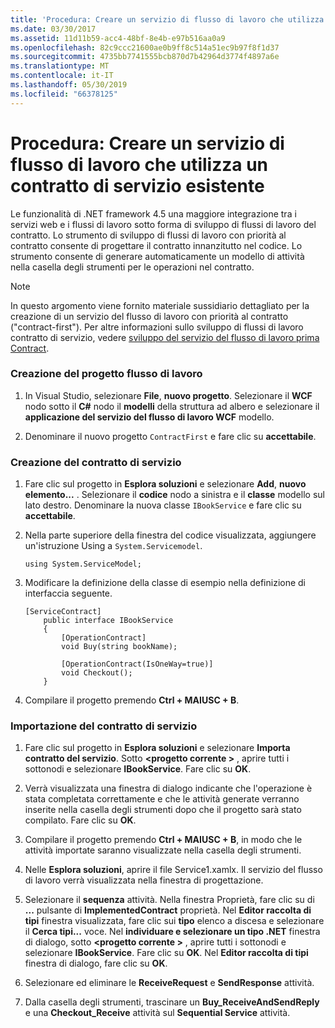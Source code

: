 ```yaml
---
title: 'Procedura: Creare un servizio di flusso di lavoro che utilizza un contratto di servizio esistente'
ms.date: 03/30/2017
ms.assetid: 11d11b59-acc4-48bf-8e4b-e97b516aa0a9
ms.openlocfilehash: 82c9ccc21600ae0b9ff8c514a51ec9b97f8f1d37
ms.sourcegitcommit: 4735bb7741555bcb870d7b42964d3774f4897a6e
ms.translationtype: MT
ms.contentlocale: it-IT
ms.lasthandoff: 05/30/2019
ms.locfileid: "66378125"
---
```

# <a name="how-to-create-a-workflow-service-that-consumes-an-existing-service-contract"></a>Procedura: Creare un servizio di flusso di lavoro che utilizza un contratto di servizio esistente
Le funzionalità di .NET framework 4.5 una maggiore integrazione tra i servizi web e i flussi di lavoro sotto forma di sviluppo di flussi di lavoro del contratto. Lo strumento di sviluppo di flussi di lavoro con priorità al contratto consente di progettare il contratto innanzitutto nel codice. Lo strumento consente di generare automaticamente un modello di attività nella casella degli strumenti per le operazioni nel contratto.  
  
> [!NOTE]
>  In questo argomento viene fornito materiale sussidiario dettagliato per la creazione di un servizio del flusso di lavoro con priorità al contratto ("contract-first"). Per altre informazioni sullo sviluppo di flussi di lavoro contratto di servizio, vedere [sviluppo del servizio del flusso di lavoro prima Contract](contract-first-workflow-service-development.md).  
  
### <a name="creating-the-workflow-project"></a>Creazione del progetto flusso di lavoro  
  
1. In Visual Studio, selezionare **File**, **nuovo progetto**. Selezionare il **WCF** nodo sotto il **C#** nodo il **modelli** della struttura ad albero e selezionare il **applicazione del servizio del flusso di lavoro WCF** modello.  
  
2. Denominare il nuovo progetto `ContractFirst` e fare clic su **accettabile**.  
  
### <a name="creating-the-service-contract"></a>Creazione del contratto di servizio  
  
1. Fare clic sul progetto in **Esplora soluzioni** e selezionare **Add**, **nuovo elemento...** . Selezionare il **codice** nodo a sinistra e il **classe** modello sul lato destro. Denominare la nuova classe `IBookService` e fare clic su **accettabile**.  
  
2. Nella parte superiore della finestra del codice visualizzata, aggiungere un'istruzione Using a `System.Servicemodel`.  
  
    ```  
    using System.ServiceModel;  
    ```  
  
3. Modificare la definizione della classe di esempio nella definizione di interfaccia seguente.  
  
    ```  
    [ServiceContract]  
        public interface IBookService  
        {  
            [OperationContract]  
            void Buy(string bookName);  
  
            [OperationContract(IsOneWay=true)]  
            void Checkout();  
        }  
    ```  
  
4. Compilare il progetto premendo **Ctrl + MAIUSC + B**.  
  
### <a name="importing-the-service-contract"></a>Importazione del contratto di servizio  
  
1. Fare clic sul progetto in **Esplora soluzioni** e selezionare **Importa contratto del servizio**. Sotto  **\<progetto corrente >** , aprire tutti i sottonodi e selezionare **IBookService**. Fare clic su **OK**.  
  
2. Verrà visualizzata una finestra di dialogo indicante che l'operazione è stata completata correttamente e che le attività generate verranno inserite nella casella degli strumenti dopo che il progetto sarà stato compilato. Fare clic su **OK**.  
  
3. Compilare il progetto premendo **Ctrl + MAIUSC + B**, in modo che le attività importate saranno visualizzate nella casella degli strumenti.  
  
4. Nelle **Esplora soluzioni**, aprire il file Service1.xamlx. Il servizio del flusso di lavoro verrà visualizzata nella finestra di progettazione.  
  
5. Selezionare il **sequenza** attività. Nella finestra Proprietà, fare clic su di **...** pulsante di **ImplementedContract** proprietà. Nel **Editor raccolta di tipi** finestra visualizzata, fare clic sui **tipo** elenco a discesa e selezionare il **Cerca tipi...** voce. Nel **individuare e selezionare un tipo .NET** finestra di dialogo, sotto  **\<progetto corrente >** , aprire tutti i sottonodi e selezionare **IBookService**. Fare clic su **OK**. Nel **Editor raccolta di tipi** finestra di dialogo, fare clic su **OK**.  
  
6. Selezionare ed eliminare le **ReceiveRequest** e **SendResponse** attività.  
  
7. Dalla casella degli strumenti, trascinare un **Buy_ReceiveAndSendReply** e una **Checkout_Receive** attività sul **Sequential Service** attività.
